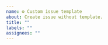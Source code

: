 ```yaml
---
name: ⚙️ Custom issue template
about: Create issue without template.
title: ""
labels: ""
assignees: ""
---
```

